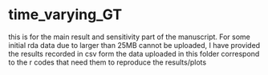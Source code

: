 # time_varying_GT

this is for the main result and sensitivity part of the manuscript. 
For some initial rda data due to larger than 25MB cannot be uploaded, I have provided the results recorded in csv form
the data uploaded in this folder correspond to the r codes that need them to reproduce the results/plots
